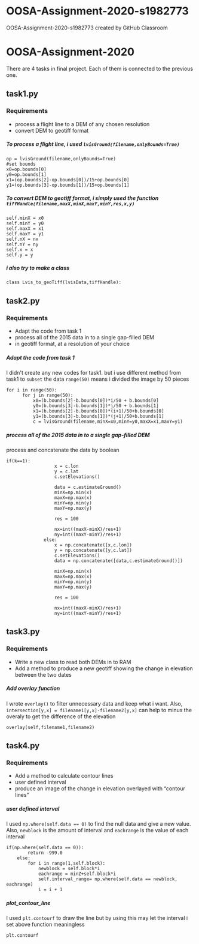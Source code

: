# OOSA-Assignment-2020-s1982773
OOSA-Assignment-2020-s1982773 created by GitHub Classroom

# OOSA-Assignment-2020

There are 4 tasks in final project. Each of them is connected to the previous one.

## task1.py
### Requirements
* process a flight line to a DEM of any chosen resolution 
* convert DEM to geotiff format 


##### To process a flight line, i used `lvisGround(filename,onlyBounds=True)`
    
    
    op = lvisGround(filename,onlyBounds=True)
    #set bounds
    x0=op.bounds[0]
    y0=op.bounds[1]
    x1=(op.bounds[2]-op.bounds[0])/15+op.bounds[0]
    y1=(op.bounds[3]-op.bounds[1])/15+op.bounds[1]
##### To convert DEM to geotiff format, i simply used the function `tiffHandle(filename,maxX,minX,maxY,minY,res,x,y)` 
    
    
    self.minX = x0
    self.minY = y0
    self.maxX = x1
    self.maxY = y1
    self.nX = nx
    self.nY = ny
    self.x = x
    self.y = y

    
##### i also try to make a class
    
    
    class Lvis_to_geoTiff(lvisData,tiffHandle):

## task2.py
### Requirements
 * Adapt the code from task 1 
 * process all of the 2015 data in to a single gap-filled DEM
 * in geotiff format, at a resolution of your choice

##### Adapt the code from task 1 
I didn't create any new codes for task1. but i use different method from task1 to `subset` the data
`range(50)` means i divided the image by 50 pieces



    for i in range(50):
          for j in range(50):
              x0=(b.bounds[2]-b.bounds[0])*i/50 + b.bounds[0]
              y0=(b.bounds[3]-b.bounds[1])*j/50 + b.bounds[1]
              x1=(b.bounds[2]-b.bounds[0])*(i+1)/50+b.bounds[0]
              y1=(b.bounds[3]-b.bounds[1])*(j+1)/50+b.bounds[1]           
              c = lvisGround(filename,minX=x0,minY=y0,maxX=x1,maxY=y1)



##### process all of the 2015 data in to a single gap-filled DEM
process and concatenate the data by boolean


    if(k==1):                                       
                      x = c.lon
                      y = c.lat
                      c.setElevations()
                    
                      data = c.estimateGround()
                      minX=np.min(x)
                      maxX=np.max(x)
                      minY=np.min(y)
                      maxY=np.max(y)
                    
                      res = 100
                    
                      nx=int((maxX-minX)/res+1)
                      ny=int((maxY-minY)/res+1)
                  else:
                      x = np.concatenate([x,c.lon])
                      y = np.concatenate([y,c.lat])
                      c.setElevations()
                      data = np.concatenate([data,c.estimateGround()])
                      
                      minX=np.min(x)
                      maxX=np.max(x)
                      minY=np.min(y)
                      maxY=np.max(y)
                    
                      res = 100
                      
                      nx=int((maxX-minX)/res+1)
                      ny=int((maxY-minY)/res+1)


## task3.py
### Requirements
 * Write a new class to read both DEMs in to RAM 
 * Add a method to produce a new geotiff showing the change in elevation between the two dates

##### Add overlay function
I wrote `overlay()` to filter unnecessary data and keep what i want.
Also, ` intersection[y,x] = filename1[y,x]-filename2[y,x] ` can help to minus the overaly to get the difference of the elevation

    overlay(self,filename1,filename2)



## task4.py
### Requirements
 * Add a method to calculate contour lines	  
 * user defined interval
 * produce an image of the change in elevation overlayed with “contour lines”	

##### user defined interval
I used `np.where(self.data == 0)` to find the null data and give a new value.
Also, `newblock` is the amount of interval and `eachrange` is the value of each interval


    if(np.where(self.data == 0)):
            return -999.0
        else:
            for i in range(1,self.block):
                newblock = self.block*i
                eachrange = minZ+self.block*i
                self.interval_range= np.where(self.data == newblock, eachrange)
                i = i + 1
                
##### plot_contour_line
I used `plt.contourf` to draw the line but by using this may let the interval i set above function meaningless


    plt.contourf
